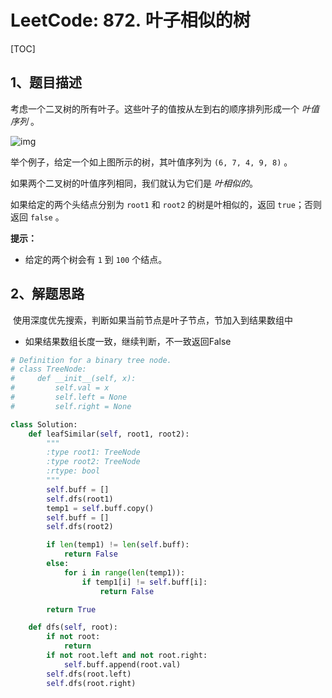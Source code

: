 # LeetCode: 872. 叶子相似的树

[TOC]



## 1、题目描述



考虑一个二叉树的所有叶子。这些叶子的值按从左到右的顺序排列形成一个 *叶值序列* 。

![img](https://s3-lc-upload.s3.amazonaws.com/uploads/2018/07/16/tree.png)

举个例子，给定一个如上图所示的树，其叶值序列为 `(6, 7, 4, 9, 8)` 。

如果两个二叉树的叶值序列相同，我们就认为它们是 *叶相似的*。

如果给定的两个头结点分别为 `root1` 和 `root2` 的树是叶相似的，返回 `true`；否则返回 `false` 。

 

**提示：**

- 给定的两个树会有 `1` 到 `100` 个结点。





## 2、解题思路

​	使用深度优先搜索，判断如果当前节点是叶子节点，节加入到结果数组中

- 如果结果数组长度一致，继续判断，不一致返回False



```python
# Definition for a binary tree node.
# class TreeNode:
#     def __init__(self, x):
#         self.val = x
#         self.left = None
#         self.right = None

class Solution:
    def leafSimilar(self, root1, root2):
        """
        :type root1: TreeNode
        :type root2: TreeNode
        :rtype: bool
        """
        self.buff = []
        self.dfs(root1)
        temp1 = self.buff.copy()
        self.buff = []
        self.dfs(root2)

        if len(temp1) != len(self.buff):
            return False
        else:
            for i in range(len(temp1)):
                if temp1[i] != self.buff[i]:
                    return False

        return True

    def dfs(self, root):
        if not root:
            return
        if not root.left and not root.right:
            self.buff.append(root.val)
        self.dfs(root.left)
        self.dfs(root.right)
```

